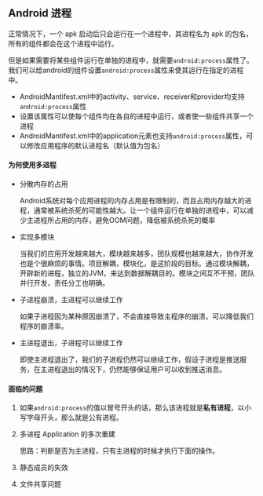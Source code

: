 ## Android 进程

正常情况下，一个 apk 启动后只会运行在一个进程中，其进程名为 apk 的包名，所有的组件都会在这个进程中运行。

但是如果需要将某些组件运行在单独的进程中，就需要`android:process`属性了。我们可以给android的组件设置`android:process`属性来使其运行在指定的进程中。

- AndroidMantifest.xml中的activity、service、receiver和provider均支持`android:process`属性
- 设置该属性可以使每个组件均在各自的进程中运行，或者使一些组件共享一个进程
- AndroidMantifest.xml中的application元素也支持`android:process`属性，可以修改应用程序的默认进程名（默认值为包名）

#### 为何使用多进程

- 分散内存的占用

  Android系统对每个应用进程的内存占用是有限制的，而且占用内存越大的进程，通常被系统杀死的可能性越大。让一个组件运行在单独的进程中，可以减少主进程所占用的内存，避免OOM问题，降低被系统杀死的概率

- 实现多模块 

  当我们的应用开发越来越大，模块越来越多，团队规模也越来越大，协作开发也是个很麻烦的事情。项目解耦，模块化，是这阶段的目标。通过模块解耦，开辟新的进程，独立的JVM，来达到数据解耦目的。模块之间互不干预，团队并行开发，责任分工也明确。

- 子进程崩溃，主进程可以继续工作

  如果子进程因为某种原因崩溃了，不会直接导致主程序的崩溃，可以降低我们程序的崩溃率。

- 主进程退出，子进程可以继续工作

  即使主进程退出了，我们的子进程仍然可以继续工作，假设子进程是推送服务，在主进程退出的情况下，仍然能够保证用户可以收到推送消息。

#### 面临的问题

1. 如果`android:process`的值以冒号开头的话，那么该进程就是**私有进程**，以小写字母开头，那么就是公有进程。

2. 多进程 Application 的多次重建

   思路：判断是否为主进程，只有主进程的时候才执行下面的操作。

3. 静态成员的失效

4. 文件共享问题



